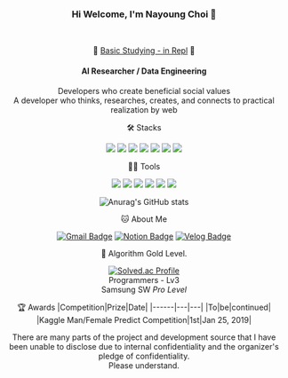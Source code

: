 <div align="center">

### Hi Welcome, I'm Nayoung Choi 👋  
</br>

🌱 [Basic Studying - in Repl](https://replit.com/@nayoungie7) 🌱

#### AI Researcher / Data Engineering
Developers who create beneficial social values   
A developer who thinks, researches, creates, and connects to practical realization by web


🛠️ Stacks

<img src="https://img.shields.io/badge/Python-3766AB?style=flat-square&logo=Python&logoColor=white"/> <img src="https://img.shields.io/badge/JavaScript-F7DF1E?style=flat-square&logo=JavaScript&logoColor=white"/> <img src="https://img.shields.io/badge/C-A8B9CC?style=flat-square&logo=C&logoColor=white"/> <img src="https://img.shields.io/badge/C++-00599C?style=flat-square&logo=C++&logoColor=white"/> <img src="https://img.shields.io/badge/Vue.js-4FC08D?style=flat-square&logo=Vue.js&logoColor=white"/> <img src="https://img.shields.io/badge/MySQL-4479A1?style=flat-square&logo=MySQL&logoColor=white"/> <img src="https://img.shields.io/badge/TensorFlow-FF6F00?style=flat-square&logo=TensorFlow&logoColor=white"/> 

💪🏼 Tools 

 <img src="https://img.shields.io/badge/Visual Studio Code-007ACC?style=flat-square&logo=Visual Studio Code&logoColor=white"/> <img src="https://img.shields.io/badge/GitHub-181717?style=flat-square&logo=GitHub&logoColor=white"/> <img src="https://img.shields.io/badge/Eclipse IDE-2C2255?style=flat-square&logo=Eclipse IDE&logoColor=white"/> <img src="https://img.shields.io/badge/Vim-019733?style=flat-square&logo=Vim&logoColor=white"/> <img src="https://img.shields.io/badge/Anaconda-44A833?style=flat-square&logo=Anaconda&logoColor=white"/> <img src="https://img.shields.io/badge/IntelliJ IDEA-000000?style=flat-square&logo=IntelliJ IDEA&logoColor=white"/> 

![Anurag's GitHub stats](https://github-readme-stats.vercel.app/api?username=baeyuna97&show_icons=true&theme=radical)


🐱 About Me

[![Gmail Badge](https://img.shields.io/badge/Gmail-d14836?style=flat-square&logo=Gmail&logoColor=white&link=mailto:yunabae482@gmail.com)](yunabae482@gmail.com)
  [![Notion Badge](https://img.shields.io/badge/Notion-000000?style=flat-square&logo=Notion&logoColor=white&link=https://joyous-pansy-314.notion.site/1612a809df194bb892e7dc0f4947c300)](https://joyous-pansy-314.notion.site/1612a809df194bb892e7dc0f4947c300)
  [![Velog Badge](https://img.shields.io/badge/Velog-20C997?style=flat-square&logo=Velog&logoColor=white&link=https://velog.io/@baeyuna97)](https://velog.io/@baeyuna97)


🏅 Algorithm Gold Level. 

[![Solved.ac Profile](http://mazassumnida.wtf/api/v2/generate_badge?boj=yuna1do)](https://solved.ac/yuna1do/)  
Programmers - Lv3  
Samsung SW *Pro Level*


🏆 Awards
|Competition|Prize|Date|
|------|---|---|
|To|be|continued|
|Kaggle Man/Female Predict Competition|1st|Jan 25, 2019|




There are many parts of the project and development source that I have been unable to disclose due to internal confidentiality and the organizer's pledge of confidentiality.  
Please understand.
 
</div>
